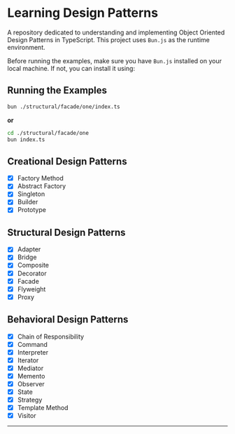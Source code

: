 # Learning Design Patterns

A repository dedicated to understanding and implementing Object Oriented Design Patterns in TypeScript. This project uses `Bun.js` as the runtime environment.

Before running the examples, make sure you have `Bun.js` installed on your local machine. If not, you can install it using:

## Running the Examples

```bash
bun ./structural/facade/one/index.ts
```

**or**

```bash
cd ./structural/facade/one
bun index.ts
```

## Creational Design Patterns

- [x] Factory Method
- [x] Abstract Factory
- [x] Singleton
- [x] Builder
- [x] Prototype

## Structural Design Patterns

- [x] Adapter
- [x] Bridge
- [x] Composite
- [x] Decorator
- [x] Facade
- [x] Flyweight
- [x] Proxy

## Behavioral Design Patterns

- [x] Chain of Responsibility
- [x] Command
- [x] Interpreter
- [x] Iterator
- [x] Mediator
- [x] Memento
- [x] Observer
- [x] State
- [x] Strategy
- [x] Template Method
- [x] Visitor

---
